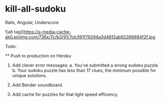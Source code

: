 # kill-all-sudoku

Rails, Angular, Underscore 

![alt tag](https://s-media-cache-ak0.pinimg.com/736x/7c/b3/91/7cb391f79294a3d4812ab92266684f2f.jpg

Todo:

** Push to production on Heroku

1. Add clever error messages: 
	a. You've submitted a wrong sudoku puzzle.
	b. Your sudoku puzzle has less than 17 clues, the minimum possible for unique solutions.

2. Add Bender soundboard.

3. Add cache for puzzles for that light speed efficency.